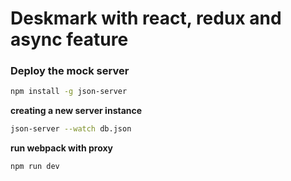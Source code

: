 # Deskmark with react, redux and async feature

### Deploy the mock server

```bash
npm install -g json-server
```

**creating a new server instance**

```bash
json-server --watch db.json
```

**run webpack with proxy**

```bash
npm run dev
```
